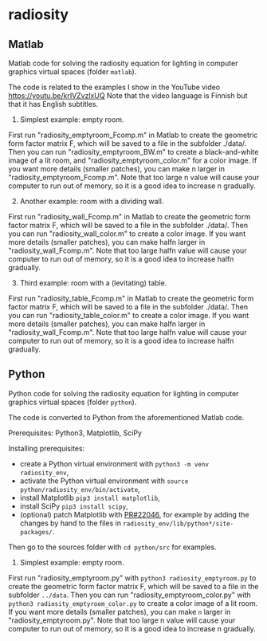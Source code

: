 # radiosity

## Matlab
Matlab code for solving the radiosity equation for lighting in computer graphics virtual spaces (folder `matlab`). 

The code is related to the examples I show in the YouTube video https://youtu.be/krIVZvzlxUQ Note that the video language is Finnish but that it has English subtitles. 

1. Simplest example: empty room. 

First run "radiosity_emptyroom_Fcomp.m" in Matlab to create the geometric form factor matrix F, which will be saved to a file in the subfolder ./data/. Then you can run "radiosity_emptyroom_BW.m" to create a black-and-white image of a lit room, and "radiosity_emptyroom_color.m" for a color image. If you want more details (smaller patches), you can make n larger in "radiosity_emptyroom_Fcomp.m". Note that too large n value will cause your computer to run out of memory, so it is a good idea to increase n gradually. 

2. Another example: room with a dividing wall. 

First run "radiosity_wall_Fcomp.m" in Matlab to create the geometric form factor matrix F, which will be saved to a file in the subfolder ./data/. Then you can run "radiosity_wall_color.m" to create a color image. If you want more details (smaller patches), you can make halfn larger in "radiosity_wall_Fcomp.m". Note that too large halfn value will cause your computer to run out of memory, so it is a good idea to increase halfn gradually. 

3. Third example: room with a (levitating) table. 

First run "radiosity_table_Fcomp.m" in Matlab to create the geometric form factor matrix F, which will be saved to a file in the subfolder ./data/. Then you can run "radiosity_table_color.m" to create a color image. If you want more details (smaller patches), you can make halfn larger in "radiosity_wall_Fcomp.m". Note that too large halfn value will cause your computer to run out of memory, so it is a good idea to increase halfn gradually. 

## Python
Python code for solving the radiosity equation for lighting in computer graphics virtual spaces (folder `python`).

The code is converted to Python from the aforementioned Matlab code. 

Prerequisites: Python3, Matplotlib, SciPy

Installing prerequisites:
* create a Python virtual environment with `python3 -m venv radiosity_env`,
* activate the Python virtual environment with `source python/radiosity_env/bin/activate`,
* install Matplotlib `pip3 install matplotlib`,
* install SciPy `pip3 install scipy`, 
* (optional) patch Matplotlib with [PR#22046](https://github.com/matplotlib/matplotlib/pull/22046), for example by adding the changes by hand to the files in `radiosity_env/lib/python*/site-packages/`.

Then go to the sources folder with `cd python/src` for examples.

1. Simplest example: empty room.

First run "radiosity_emptyroom.py" with `python3 radiosity_emptyroom.py` to create the geometric form factor matrix F, which will be saved to a file in the subfolder `../data`. Then you can run "radiosity_emptyroom_color.py" with `python3 radiosity_emptyroom_color.py` to create a color image of a lit room. If you want more details (smaller patches), you can make `n` larger in "radiosity_emptyroom.py". Note that too large n value will cause your computer to run out of memory, so it is a good idea to increase n gradually.